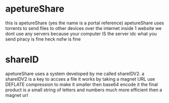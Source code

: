 # apetureShare
this is apetureShare (yes the name is a portal reference)
apetureShare uses torrents to send files to other devices over the internet inside 1 website we dont use any servers because your computer IS the server
idc what you send piracy is fine heck nsfw is fine
# shareID
apetureShare uses a system developed by me called shareIDV2. a shareIDV2 is a key to accses a file it works by taking a magnet URL use DEFLATE compression to make it smaller then base64 encode it the final product is a small string of letters and numbers much more efficient then a magnet url